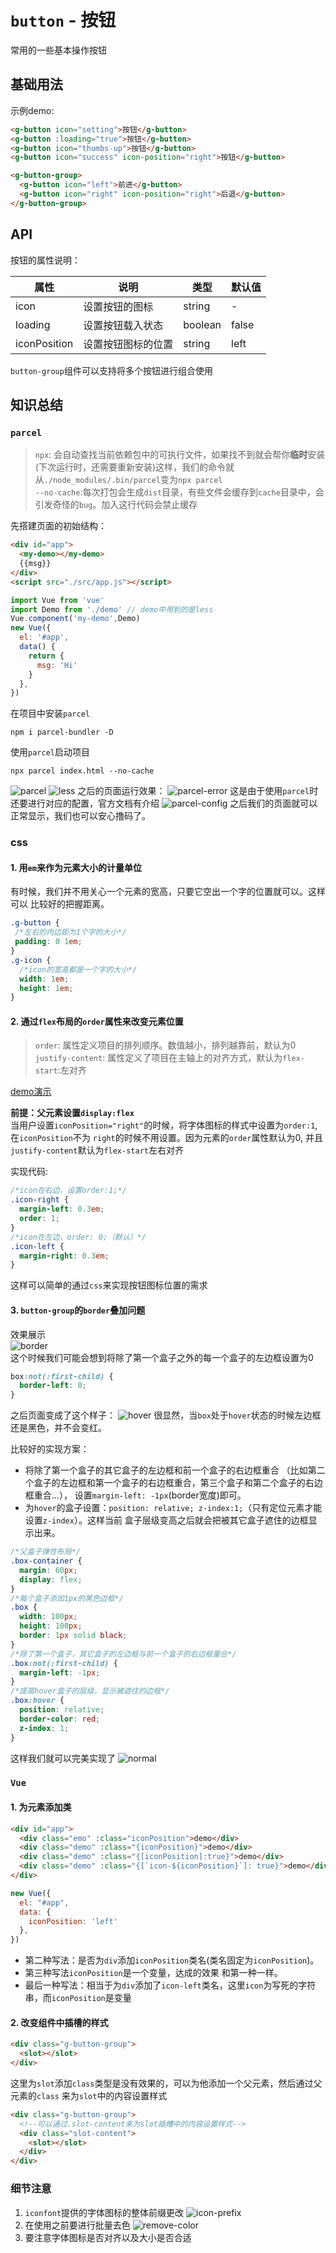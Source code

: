 # `button` - 按钮
常用的一些基本操作按钮

## 基础用法
<ClientOnly>
  <easy-button></easy-button>
</ClientOnly>

示例demo:
```html
<g-button icon="setting">按钮</g-button>
<g-button :loading="true">按钮</g-button>
<g-button icon="thumbs-up">按钮</g-button>
<g-button icon="success" icon-position="right">按钮</g-button>

<g-button-group>
  <g-button icon="left">前进</g-button>
  <g-button icon="right" icon-position="right">后退</g-button>
</g-button-group>
```

## API
按钮的属性说明：

属性|说明|类型|默认值  
---|---|---|---  
icon| 设置按钮的图标|string|-  
loading| 设置按钮载入状态|boolean| false
iconPosition|设置按钮图标的位置|string| left

`button-group`组件可以支持将多个按钮进行组合使用

## 知识总结
### `parcel`
> `npx`: 会自动查找当前依赖包中的可执行文件，如果找不到就会帮你**临时**安装
(下次运行时，还需要重新安装)这样，我们的命令就从`./node_modules/.bin/parcel`变为`npx parcel`  
> `--no-cache`:每次打包会生成`dist`目录，有些文件会缓存到`cache`目录中，会引发奇怪的`bug`。加入这行代码会禁止缓存

先搭建页面的初始结构：
```html
<div id="app">
  <my-demo></my-demo>
  {{msg}}
</div>
<script src="./src/app.js"></script>
```
```js
import Vue from 'vue'
import Demo from './demo' // demo中用到的是less
Vue.component('my-demo',Demo)
new Vue({
  el: '#app',
  data() {
    return {
      msg: 'Hi'
    }
  },
})
```
在项目中安装`parcel`
```
npm i parcel-bundler -D
```
使用`parcel`启动项目
```
npx parcel index.html --no-cache
```
![parcel](../../.vuepress/public/images/button/parcel.png)
![less](../../.vuepress/public/images/button/less.png)
之后的页面运行效果：
![parcel-error](../../.vuepress/public/images/button/parcel-error.png)
这是由于使用`parcel`时还要进行对应的配置，官方文档有介绍
![parcel-config](../../.vuepress/public/images/button/parcel-config.png)
之后我们的页面就可以正常显示，我们也可以安心撸码了。
### css
#### 1. 用`em`来作为元素大小的计量单位
有时候，我们并不用关心一个元素的宽高，只要它空出一个字的位置就可以。这样可以
比较好的把握距离。  
```css
.g-button {
 /*左右的内边距为1个字的大小*/
 padding: 0 1em;   
}
.g-icon {
  /*icon的宽高都是一个字的大小*/
  width: 1em;
  height: 1em;
}
```

#### 2. 通过`flex`布局的`order`属性来改变元素位置
> `order`: 属性定义项目的排列顺序。数值越小，排列越靠前，默认为0  
> `justify-content`: 属性定义了项目在主轴上的对齐方式，默认为`flex-start`:左对齐

[demo演示](https://jsfiddle.net/wangkaiwd/dq3emy6c/11/)  

**前提：父元素设置`display:flex`**    
当用户设置`iconPosition="right"`的时候，将字体图标的样式中设置为`order:1`,在`iconPosition`不为
`right`的时候不用设置。因为元素的`order`属性默认为0,
并且`justify-content`默认为`flex-start`左右对齐

实现代码:
```css
/*icon在右边，设置order:1;*/
.icon-right {
  margin-left: 0.3em;
  order: 1;
}
/*icon在左边，order: 0;（默认）*/
.icon-left {
  margin-right: 0.3em;
}
```
这样可以简单的通过`css`来实现按钮图标位置的需求

#### 3. `button-group`的`border`叠加问题
效果展示  
![border](../../.vuepress/public/images/button/button-group-border.png)  
这个时候我们可能会想到将除了第一个盒子之外的每一个盒子的左边框设置为0
```css
box:not(:first-child) {
  border-left: 0;
}
```
之后页面变成了这个样子：
![hover](../../.vuepress/public/images/button/hover.png) 
很显然，当`box`处于`hover`状态的时候左边框还是黑色，并不会变红。

比较好的实现方案：
* 将除了第一个盒子的其它盒子的左边框和前一个盒子的右边框重合
（比如第二个盒子的左边框和第一个盒子的右边框重合，第三个盒子和第二个盒子的右边框重合...），
设置`margin-left: -1px`(border宽度)即可。
* 为`hover`的盒子设置：`position: relative; z-index:1;`（只有定位元素才能设置`z-index`）。这样当前
盒子层级变高之后就会把被其它盒子遮住的边框显示出来。
```css
/*父盒子弹性布局*/
.box-container {
  margin: 60px;
  display: flex;
}
/*每个盒子添加1px的黑色边框*/
.box {
  width: 100px;
  height: 100px;
  border: 1px solid black;
}
/*除了第一个盒子，其它盒子的左边框与前一个盒子的右边框重合*/
.box:not(:first-child) {
  margin-left: -1px;
}
/*提高hover盒子的层级，显示被遮住的边框*/
.box:hover {
  position: relative;
  border-color: red;
  z-index: 1;
}
```
这样我们就可以完美实现了
![normal](../../.vuepress/public/images/button/normal.png) 



### `Vue`
#### 1. 为元素添加类
```html
<div id="app">
  <div class="emo" :class="iconPosition">demo</div>
  <div class="demo" :class="{iconPosition}">demo</div>
  <div class="demo" :class="{[iconPosition]:true}">demo</div>
  <div class="demo" :class="{[`icon-${iconPosition}`]: true}">demo</div>
</div>
```
```js
new Vue({
  el: "#app",
  data: {
    iconPosition: 'left'
  },
})
```
* 第二种写法：是否为`div`添加`iconPosition`类名(类名固定为`iconPosition`)。
* 第三种写法`iconPosition`是一个变量，达成的效果
和第一种一样。
* 最后一种写法：相当于为`div`添加了`icon-left`类名，这里`icon`为写死的字符串，而`iconPosition`是变量

#### 2. 改变组件中插槽的样式
```html
<div class="g-button-group">
  <slot></slot>
</div>
```
这里为`slot`添加`class`类型是没有效果的，可以为他添加一个父元素，然后通过父元素的`class`
来为`slot`中的内容设置样式
```html
<div class="g-button-group">
  <!--可以通过.slot-content来为slot插槽中的内容设置样式-->
  <div class="slot-content">
    <slot></slot>
  </div>
</div>
```

### 细节注意
1. `iconfont`提供的字体图标的整体前缀更改
![icon-prefix](../../.vuepress/public/images/button/icon-prefix.png)
2. 在使用之前要进行批量去色
![remove-color](../../.vuepress/public/images/button/remove-color.png)
3. 要注意字体图标是否对齐以及大小是否合适